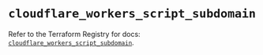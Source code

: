 # `cloudflare_workers_script_subdomain`

Refer to the Terraform Registry for docs: [`cloudflare_workers_script_subdomain`](https://registry.terraform.io/providers/cloudflare/cloudflare/5.11.0/docs/resources/workers_script_subdomain).

